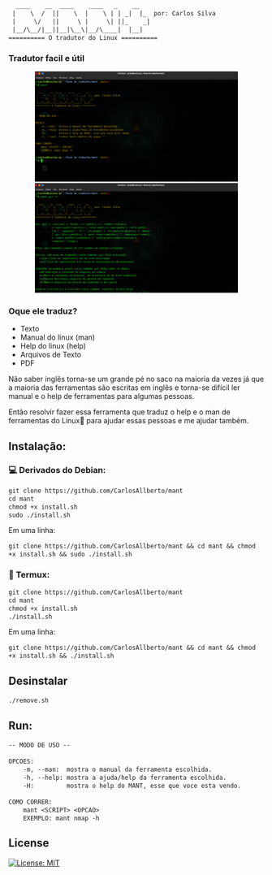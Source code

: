 ```
  ____    __  ____    ____   _    __    
 |    \  /  ||    \  |    \ | | _|  |_  por: Carlos Silva
 |     \/   ||     \ |     \| ||_    _| 
 |__/\__/|__||__|\__\|__/\____|  |__|   
========== O tradutor do Linux ==========
```

<h3>Tradutor facil e útil</h3>

<div align=center>
    <img src="./img.png" width="400px" />
    <img src="./img2.png" width="400px">
</div>

### Oque ele traduz?

- Texto
- Manual do linux (man)
- Help do linux (help)
- Arquivos de Texto
- PDF

Não saber inglês torna-se um grande pé no saco na maioria da vezes já que a maioria das ferramentas são escritas em inglês e torna-se difícil ler manual e o help de ferramentas para algumas pessoas.

Então resolvir fazer essa ferramenta que traduz o help e o man de ferramentas do Linux🐧 para ajudar essas pessoas e me ajudar também.


## Instalação:
### 💻 Derivados do Debian:

```
git clone https://github.com/CarlosAllberto/mant
cd mant
chmod +x install.sh
sudo ./install.sh
```

Em uma linha:

```
git clone https://github.com/CarlosAllberto/mant && cd mant && chmod +x install.sh && sudo ./install.sh
```

### 📱 Termux:

```
git clone https://github.com/CarlosAllberto/mant
cd mant
chmod +x install.sh
./install.sh
```

Em uma linha:

```
git clone https://github.com/CarlosAllberto/mant && cd mant && chmod +x install.sh && ./install.sh
```

## Desinstalar

```
./remove.sh
```

## Run:

```
-- MODO DE USO --

OPCOES:
    -m, --man:  mostra o manual da ferramenta escolhida.
    -h, --help: mostra a ajuda/help da ferramenta escolhida.
    -H:         mostra o help do MANT, esse que voce esta vendo.

COMO CORRER:
    mant <SCRIPT> <OPCAO>
    EXEMPLO: mant nmap -h
```

## License

[![License: MIT](https://img.shields.io/github/license/gcla/termshark.svg?color=yellow)](LICENSE)

